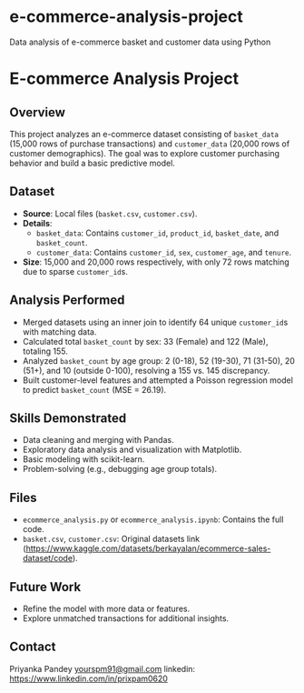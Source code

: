 # e-commerce-analysis-project
Data analysis of e-commerce basket and customer data using Python
# E-commerce Analysis Project

## Overview
This project analyzes an e-commerce dataset consisting of `basket_data` (15,000 rows of purchase transactions) and `customer_data` (20,000 rows of customer demographics). The goal was to explore customer purchasing behavior and build a basic predictive model.

## Dataset
- **Source**: Local files (`basket.csv`, `customer.csv`).
- **Details**: 
  - `basket_data`: Contains `customer_id`, `product_id`, `basket_date`, and `basket_count`.
  - `customer_data`: Contains `customer_id`, `sex`, `customer_age`, and `tenure`.
- **Size**: 15,000 and 20,000 rows respectively, with only 72 rows matching due to sparse `customer_id`s.

## Analysis Performed
- Merged datasets using an inner join to identify 64 unique `customer_id`s with matching data.
- Calculated total `basket_count` by sex: 33 (Female) and 122 (Male), totaling 155.
- Analyzed `basket_count` by age group: 2 (0-18), 52 (19-30), 71 (31-50), 20 (51+), and 10 (outside 0-100), resolving a 155 vs. 145 discrepancy.
- Built customer-level features and attempted a Poisson regression model to predict `basket_count` (MSE = 26.19).

## Skills Demonstrated
- Data cleaning and merging with Pandas.
- Exploratory data analysis and visualization with Matplotlib.
- Basic modeling with scikit-learn.
- Problem-solving (e.g., debugging age group totals).

## Files
- `ecommerce_analysis.py` or `ecommerce_analysis.ipynb`: Contains the full code.
- `basket.csv`, `customer.csv`: Original datasets link (https://www.kaggle.com/datasets/berkayalan/ecommerce-sales-dataset/code).

## Future Work
- Refine the model with more data or features.
- Explore unmatched transactions for additional insights.

## Contact
Priyanka Pandey
yourspm91@gmail.com
linkedin: https://www.linkedin.com/in/prixpam0620 
